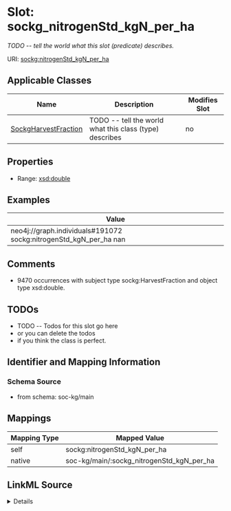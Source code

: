 

# Slot: sockg_nitrogenStd_kgN_per_ha


_TODO -- tell the world what this slot (predicate) describes._





URI: [sockg:nitrogenStd_kgN_per_ha](http://www.semanticweb.org/sockg/ontologies/2024/0/soil-carbon-ontology/nitrogenStd_kgN_per_ha)



<!-- no inheritance hierarchy -->





## Applicable Classes

| Name | Description | Modifies Slot |
| --- | --- | --- |
| [SockgHarvestFraction](../classes/SockgHarvestFraction.md) | TODO -- tell the world what this class (type) describes |  no  |







## Properties

* Range: [xsd:double](http://www.w3.org/2001/XMLSchema#double)






## Examples

| Value |
| --- |
| neo4j://graph.individuals#191072 sockg:nitrogenStd_kgN_per_ha nan |

## Comments

* 9470 occurrences with subject type sockg:HarvestFraction and object type xsd:double.

## TODOs

* TODO -- Todos for this slot go here
* or you can delete the todos
* if you think the class is perfect.

## Identifier and Mapping Information







### Schema Source


* from schema: soc-kg/main




## Mappings

| Mapping Type | Mapped Value |
| ---  | ---  |
| self | sockg:nitrogenStd_kgN_per_ha |
| native | soc-kg/main/:sockg_nitrogenStd_kgN_per_ha |




## LinkML Source

<details>
```yaml
name: sockg_nitrogenStd_kgN_per_ha
description: TODO -- tell the world what this slot (predicate) describes.
todos:
- TODO -- Todos for this slot go here
- or you can delete the todos
- if you think the class is perfect.
comments:
- 9470 occurrences with subject type sockg:HarvestFraction and object type xsd:double.
examples:
- value: neo4j://graph.individuals#191072 sockg:nitrogenStd_kgN_per_ha nan
from_schema: soc-kg/main
rank: 1000
slot_uri: sockg:nitrogenStd_kgN_per_ha
alias: sockg_nitrogenStd_kgN_per_ha
domain_of:
- sockg_HarvestFraction
range: double

```
</details>
